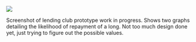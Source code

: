 ![](https://db-feed.s3.amazonaws.com/legacy/Screen_Shot_2016-08-15_at_2_45_54_PM-1471286826329.png)

Screenshot of lending club prototype work in progress. Shows two graphs detailing the likelihood of repayment of a long. Not too much design done yet, just trying to figure out the possible values.
